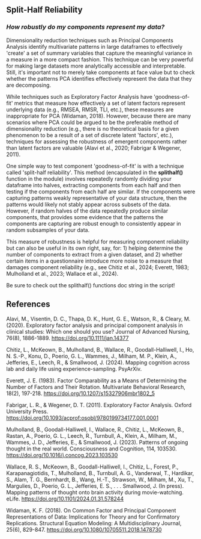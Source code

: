 ## **Split-Half Reliability**
### *How robustly do my components represent my data?*

Dimensionality reduction techniques such as Principal Components Analysis identify multivariate patterns in large dataframes to effectively 'create' a set of summary variables that capture the meaningful variance in a measure in a more compact fashion. This technique can be very powerful for making large datasets more analytically accessible and interpretable. Still, it's important not to merely take components at face value but to check whether the patterns PCA identifies effectively represent the data that they are decomposing.

While techniques such as Exploratory Factor Analysis have 'goodness-of-fit' metrics that measure how effectively a set of latent factors represent underlying data (e.g., RMSEA, RMSR, TLI, etc.), these measures are inappropriate for PCA (Widaman, 2018). However, because there are many scenarios where PCA could be argued to be the preferable method of dimensionality reduction (e.g., there is no theoretical basis for a given phenomenon to be a result of a set of discrete latent 'factors', etc.), techniques for assessing the robustness of emergent components rather than latent factors are valuable (Alavi et al., 2020; Fabrigar & Wegener, 2011). 

One simple way to test component 'goodness-of-fit' is with a technique called 'split-half reliability'. This method (encapsulated in the **splithalf()** function in the module) involves repeatedly randomly dividing your dataframe into halves, extracting components from each half and then testing if the components from each half are similar. If the components were capturing patterns weakly representative of your data structure, then the patterns would likely not stably appear across subsets of the data. However, if random halves of the data repeatedly produce similar components, that provides some evidence that the patterns the components are capturing are robust enough to consistently appear in random subsamples of your data.

This measure of robustness is helpful for measuring component reliability but can also be useful in its own right, say, for: 1) helping determine the number of components to extract from a given dataset, and 2) whether certain items in a questionnaire introduce more noise to a measure that damages component reliability (e.g., see Chitiz et al., 2024; Everett, 1983; Mulholland et al., 2023; Wallace et al., 2024).

Be sure to check out the splithalf() functions doc string in the script!

## References

Alavi, M., Visentin, D. C., Thapa, D. K., Hunt, G. E., Watson, R., & Cleary, M. (2020). Exploratory factor analysis and principal component analysis in clinical studies: Which one should you use? Journal of Advanced Nursing, 76(8), 1886-1889. https://doi.org/10.1111/jan.14377 

Chitiz, L., McKeown, B., Mulholland, B., Wallace, R., Goodall-Halliwell, I., Ho, N. S.-P., Konu, D., Poerio, G. L., Wammes, J., Milham, M. P., Klein, A., Jefferies, E., Leech, R., & Smallwood, J. (2024). Mapping cognition across lab and daily life using experience-sampling. PsyArXiv.

Everett, J. E. (1983). Factor Comparability as a Means of Determining the Number of Factors and Their Rotation. Multivariate Behavioral Research, 18(2), 197-218. https://doi.org/10.1207/s15327906mbr1802_5 

Fabrigar, L. R., & Wegener, D. T. (2011). Exploratory Factor Analysis. Oxford University Press. https://doi.org/10.1093/acprof:osobl/9780199734177.001.0001 

Mulholland, B., Goodall-Halliwell, I., Wallace, R., Chitiz, L., McKeown, B., Rastan, A., Poerio, G. L., Leech, R., Turnbull, A., Klein, A., Milham, M., Wammes, J. D., Jefferies, E., & Smallwood, J. (2023). Patterns of ongoing thought in the real world. Consciousness and Cognition, 114, 103530. https://doi.org/10.1016/j.concog.2023.103530

Wallace, R. S., McKeown, B., Goodall-Halliwell, I., Chitiz, L., Forest, P., Karapanagiotidis, T., Mulholland, B., Turnbull, A. G., Vanderwal, T., Hardikar, S., Alam, T. G., Bernhardt, B., Wang, H.-T., Strawson, W., Milham, M., Xu, T., Margulies, D., Poerio, G. L., Jefferies, E. S., . . . Smallwood, J. (In press). Mapping patterns of thought onto brain activity during movie-watching. eLife. https://doi.org/10.1101/2024.01.31.578244 

Widaman, K. F. (2018). On Common Factor and Principal Component Representations of Data: Implications for Theory and for Confirmatory Replications. Structural Equation Modeling: A Multidisciplinary Journal, 25(6), 829-847. https://doi.org/10.1080/10705511.2018.1478730 


